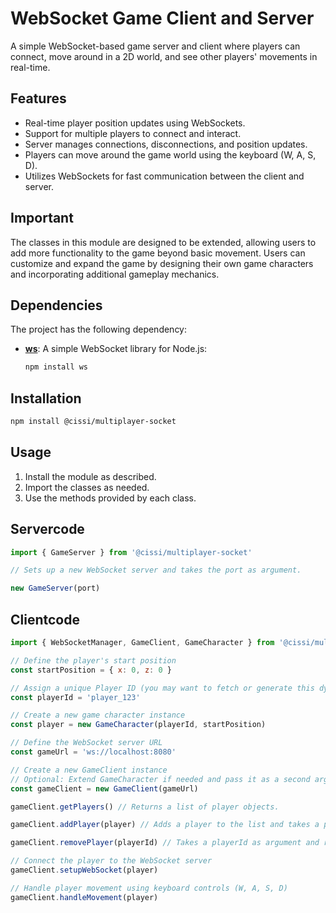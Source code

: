 # WebSocket Game Client and Server

A simple WebSocket-based game server and client where players can connect, move around in a 2D world, and see other players' movements in real-time.

## Features
- Real-time player position updates using WebSockets.
- Support for multiple players to connect and interact.
- Server manages connections, disconnections, and position updates.
- Players can move around the game world using the keyboard (W, A, S, D).
- Utilizes WebSockets for fast communication between the client and server.

## Important
The classes in this module are designed to be extended, allowing users to add more functionality to the game beyond basic movement. Users can customize and expand the game by designing their own game characters and incorporating additional gameplay mechanics.


## Dependencies

The project has the following dependency:

- **[ws](https://www.npmjs.com/package/ws)**: A simple WebSocket library for Node.js:
  ```bash
  npm install ws
  ```

  

## Installation
  ```bash
  npm install @cissi/multiplayer-socket
  ```

## Usage
1. Install the module as described.
2. Import the classes as needed.
3. Use the methods provided by each class.

## Servercode
```javascript
import { GameServer } from '@cissi/multiplayer-socket'

// Sets up a new WebSocket server and takes the port as argument.

new GameServer(port)
```

## Clientcode

```javascript
import { WebSocketManager, GameClient, GameCharacter } from '@cissi/multiplayer-socket'

// Define the player's start position
const startPosition = { x: 0, z: 0 }

// Assign a unique Player ID (you may want to fetch or generate this dynamically)
const playerId = 'player_123'

// Create a new game character instance
const player = new GameCharacter(playerId, startPosition)

// Define the WebSocket server URL
const gameUrl = 'ws://localhost:8080'

// Create a new GameClient instance
// Optional: Extend GameCharacter if needed and pass it as a second argument
const gameClient = new GameClient(gameUrl)

gameClient.getPlayers() // Returns a list of player objects.

gameClient.addPlayer(player) // Adds a player to the list and takes a player object as argument.

gameClient.removePlayer(playerId) // Takes a playerId as argument and removes the player with the id from the list.

// Connect the player to the WebSocket server
gameClient.setupWebSocket(player)

// Handle player movement using keyboard controls (W, A, S, D)
gameClient.handleMovement(player)
```